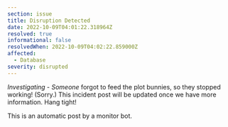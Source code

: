 ```yaml
---
section: issue
title: Disruption Detected
date: 2022-10-09T04:01:22.318964Z
resolved: true
informational: false
resolvedWhen: 2022-10-09T04:02:22.859000Z
affected:
  - Database
severity: disrupted
---
```

*Investigating* - _Someone_ forgot to feed the plot bunnies, so they stopped working! (Sorry.) This incident post will be updated once we have more information. Hang tight!

This is an automatic post by a monitor bot.
        